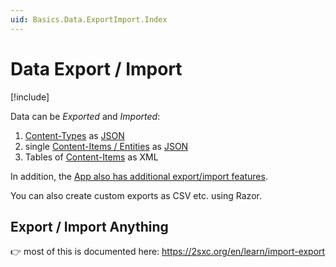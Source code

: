 ```yaml
---
uid: Basics.Data.ExportImport.Index
---
```


# Data Export / Import

[!include[](~/basics/stack/_shared-float-summary.md)]
<style>
  .context-box-summary .data-all
  { visibility: visible; }
</style>

Data can be _Exported_ and _Imported_:

1. [Content-Types](xref:Basics.Data.ContentTypes.Index) as [JSON](xref:Basics.DataFormats.JsonV1.Index)
1. single [Content-Items / Entities](xref:Basics.Data.Entities.Index) as [JSON](xref:Basics.DataFormats.JsonV1.Index)
1. Tables of [Content-Items](xref:Basics.Data.Entities.Index) as XML

In addition, the [App also has additional export/import features](xref:Basics.App.ExportImport.Index).

You can also create custom exports as CSV etc. using Razor.

## Export / Import Anything

👉 most of this is documented here: https://2sxc.org/en/learn/import-export

